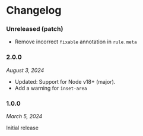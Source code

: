# Changelog

### Unreleased (patch)

- Remove incorrect `fixable` annotation in `rule.meta`

### 2.0.0

_August 3, 2024_

- Updated: Support for Node v18+ (major).
- Add a warning for `inset-area`

### 1.0.0

_March 5, 2024_

Initial release
